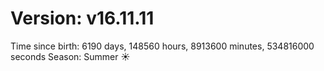 # Version: v16.11.11
Time since birth: 6190 days, 148560 hours, 8913600 minutes, 534816000 seconds
Season: Summer ☀️

